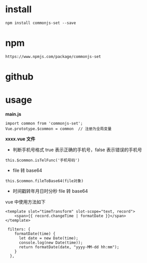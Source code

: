 #

# install

`npm install commonjs-set --save`

# npm

`https://www.npmjs.com/package/commonjs-set`

# github

# usage

**main.js**

```
import common from 'commonjs-set';
Vue.prototype.$common = common  // 注册为全局变量
```

**xxxx.vue 文件**

- 判断手机号格式 true 表示正确的手机号，false 表示错误的手机号

`this.$common.isTelFunc('手机号码')`

- file 转 base64

`this.$common.fileToBase64(file对象)`

- 时间戳转年月日时分秒 file 转 base64

vue 中使用方法如下

```
<template slot="timeTransform" slot-scope="text, record">
    <span>{{ record.changeTime | formatDate }}</span>
</template>
```

```
 filters: {
    formatDate(time) {
      let date = new Date(time);
      console.log(new Date(time));
      return formatDate(date, "yyyy-MM-dd hh:mm");
    }
  },
```
